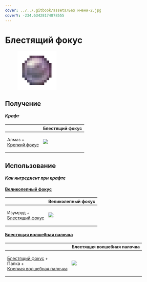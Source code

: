 ```yaml
---
cover: ../../.gitbook/assets/Без имени-2.jpg
coverY: -234.63428174878555
---
```


# Блестящий фокус

<figure><img src="../../.gitbook/assets/focus_2_128.png" alt=""><figcaption></figcaption></figure>

## Получение

#### _Крафт_

|                                                          | Блестящий фокус                         |
| -------------------------------------------------------- | --------------------------------------- |
| <p>Алмаз +<br><a href="focus_1.md">Крепкий фокус</a></p> | ![](../../.gitbook/assets/focus\_2.png) |

## Использование

#### _Как ингредиент при крафте_

#### [Великолепный фокус](focus\_3.md)

|                                                              | Великолепный фокус                      |
| ------------------------------------------------------------ | --------------------------------------- |
| <p>Изумруд +<br><a href="focus_2.md">Блестящий фокус</a></p> | ![](../../.gitbook/assets/focus\_3.png) |

#### [Блестящая волшебная палочка](divining\_rod\_2.md)

|                                                                                                                           | Блестящая волшебная палочка                     |
| ------------------------------------------------------------------------------------------------------------------------- | ----------------------------------------------- |
| <p><a href="focus_2.md">Блестящий фокус</a> +<br>Палка +<br><a href="divining_rod_1.md">Крепкая волшебная палочка</a></p> | ![](../../.gitbook/assets/divining\_rod\_2.png) |
